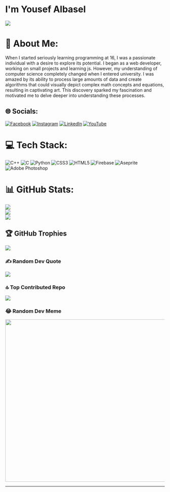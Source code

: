 # I'm Yousef Albasel
[![](https://visitcount.itsvg.in/api?id=Yousef-Albasel&icon=2&color=0)](https://visitcount.itsvg.in)

# 💫 About Me:
When I started seriously learning programming at 16, I was a passionate individual with a desire to explore its potential. I began as a web developer, working on small projects and learning js. However, my understanding of computer science completely changed when I entered university. I was amazed by its ability to process large amounts of data and create algorithms that could visually depict complex math concepts and equations, resulting in captivating art. This discovery sparked my fascination and motivated me to delve deeper into understanding these processes.


## 🌐 Socials:
[![Facebook](https://img.shields.io/badge/Facebook-%231877F2.svg?logo=Facebook&logoColor=white)](https://facebook.com/Albqsel) [![Instagram](https://img.shields.io/badge/Instagram-%23E4405F.svg?logo=Instagram&logoColor=white)](https://instagram.com/YousefAlbasel) [![LinkedIn](https://img.shields.io/badge/LinkedIn-%230077B5.svg?logo=linkedin&logoColor=white)](https://linkedin.com/in/yousef-albasel-3040a0260) [![YouTube](https://img.shields.io/badge/YouTube-%23FF0000.svg?logo=YouTube&logoColor=white)](https://youtube.com/@albaselstudios) 

# 💻 Tech Stack:
![C++](https://img.shields.io/badge/c++-%2300599C.svg?style=for-the-badge&logo=c%2B%2B&logoColor=white) ![C](https://img.shields.io/badge/c-%2300599C.svg?style=for-the-badge&logo=c&logoColor=white) ![Python](https://img.shields.io/badge/python-3670A0?style=for-the-badge&logo=python&logoColor=ffdd54) ![CSS3](https://img.shields.io/badge/css3-%231572B6.svg?style=for-the-badge&logo=css3&logoColor=white) ![HTML5](https://img.shields.io/badge/html5-%23E34F26.svg?style=for-the-badge&logo=html5&logoColor=white) ![Firebase](https://img.shields.io/badge/firebase-%23039BE5.svg?style=for-the-badge&logo=firebase) ![Aseprite](https://img.shields.io/badge/Aseprite-FFFFFF?style=for-the-badge&logo=Aseprite&logoColor=#7D929E) ![Adobe Photoshop](https://img.shields.io/badge/adobephotoshop-%2331A8FF.svg?style=for-the-badge&logo=adobephotoshop&logoColor=white)
# 📊 GitHub Stats:
![](https://github-readme-stats.vercel.app/api?username=Yousef-Albasel&theme=dark&hide_border=true&include_all_commits=false&count_private=false)<br/>
![](https://github-readme-streak-stats.herokuapp.com/?user=Yousef-Albasel&theme=dark&hide_border=true)<br/>
![](https://github-readme-stats.vercel.app/api/top-langs/?username=Yousef-Albasel&theme=dark&hide_border=true&include_all_commits=false&count_private=false&layout=compact)

## 🏆 GitHub Trophies
![](https://github-profile-trophy.vercel.app/?username=Yousef-Albasel&theme=darkhub&no-frame=true&no-bg=false&margin-w=4)

### ✍️ Random Dev Quote
![](https://quotes-github-readme.vercel.app/api?type=horizontal&theme=radical)

### 🔝 Top Contributed Repo
![](https://github-contributor-stats.vercel.app/api?username=Yousef-Albasel&limit=5&theme=monokai&combine_all_yearly_contributions=true)

### 😂 Random Dev Meme
<img src="https://rm.up.railway.app/" width="512px"/>

---

